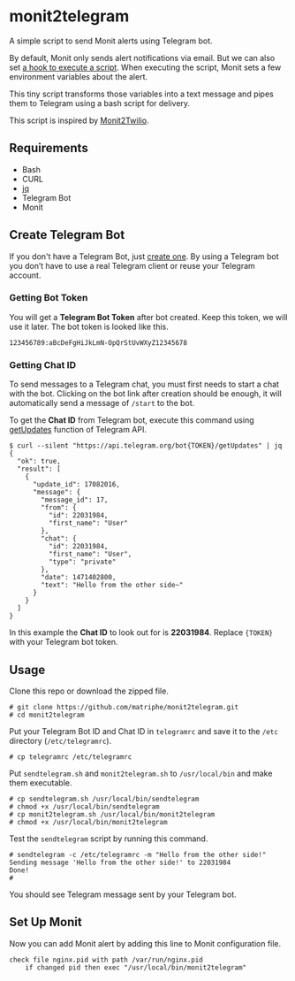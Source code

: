 # monit2telegram
A simple script to send Monit alerts using Telegram bot.

By default, Monit only sends alert notifications via email. But we can also set [a hook to execute a script](https://mmonit.com/monit/documentation/monit.html#action). When executing the script, Monit sets a few environment variables about the alert.

This tiny script transforms those variables into a text message and pipes them to Telegram using a bash script for delivery.

This script is inspired by [Monit2Twilio](https://github.com/alexdunae/monit2twilio).

## Requirements

* Bash
* CURL
* [jq](https://stedolan.github.io/jq/)
* Telegram Bot
* Monit

## Create Telegram Bot

If you don't have a Telegram Bot, just [create one](https://core.telegram.org/bots#create-a-new-bot). By using a Telegram bot you don’t have to use a real Telegram client or reuse your Telegram account. 

### Getting Bot Token

You will get a **Telegram Bot Token** after bot created. Keep this token, we will use it later. The bot token is looked like this.

```nginx
123456789:aBcDeFgHiJkLmN-OpQrStUvWXyZ12345678
```

### Getting Chat ID

To send messages to a Telegram chat, you must first needs to start a chat with the bot. Clicking on the bot link after creation should be enough, it will automatically send a message of `/start` to the bot.

To get the **Chat ID** from Telegram bot, execute this command using [getUpdates](https://core.telegram.org/bots/api#getupdates) function of Telegram API.

```console
$ curl --silent "https://api.telegram.org/bot{TOKEN}/getUpdates" | jq
{
  "ok": true,
  "result": [
    {
      "update_id": 17082016,
      "message": {
        "message_id": 17,
        "from": {
          "id": 22031984,
          "first_name": "User"
        },
        "chat": {
          "id": 22031984,
          "first_name": "User",
          "type": "private"
        },
        "date": 1471402800,
        "text": "Hello from the other side~"
      }
    }
  ]
}
```

In this example the **Chat ID** to look out for is **22031984**. Replace `{TOKEN}` with your Telegram bot token.

## Usage

Clone this repo or download the zipped file. 

```console
# git clone https://github.com/matriphe/monit2telegram.git 
# cd monit2telegram
```

Put your Telegram Bot ID and Chat ID in `telegramrc` and save it to the `/etc`  directory (`/etc/telegramrc`).

```console
# cp telegramrc /etc/telegramrc
```

Put `sendtelegram.sh` and `monit2telegram.sh` to `/usr/local/bin` and make them executable.

```console
# cp sendtelegram.sh /usr/local/bin/sendtelegram
# chmod +x /usr/local/bin/sendtelegram
# cp monit2telegram.sh /usr/local/bin/monit2telegram
# chmod +x /usr/local/bin/monit2telegram
```

Test the `sendtelegram` script by running this command.

```console
# sendtelegram -c /etc/telegramrc -m "Hello from the other side!"
Sending message 'Hello from the other side!' to 22031984
Done!
#
```
You should see Telegram message sent by your Telegram bot.

## Set Up Monit

Now you can add Monit alert by adding this line to Monit configuration file.

```nginx
check file nginx.pid with path /var/run/nginx.pid
    if changed pid then exec "/usr/local/bin/monit2telegram"
```